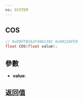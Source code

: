 ```yaml
---
ns: SYSTEM
---
```

## COS

```c
// 0xD0FFB162F40A139C 0x00238FE9
float COS(float value);
```


## 參數
* **value**: 

## 返回值
